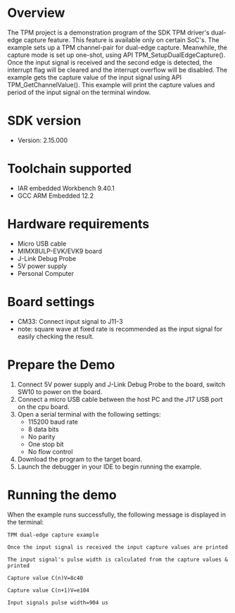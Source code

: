 Overview
========
The TPM project is a demonstration program of the SDK TPM driver's dual-edge capture feature.
This feature is available only on certain SoC's.
The example sets up a TPM channel-pair for dual-edge capture. Meanwhile, the capture mode is set up one-shot, 
using API TPM_SetupDualEdgeCapture(). Once the input signal is received and the second edge is detected,
the interrupt flag will be cleared and the interrupt overflow will be disabled.
The example gets the capture value of the input signal using API TPM_GetChannelValue().
This example will print the capture values and period of the input signal on the terminal window.

SDK version
===========
- Version: 2.15.000

Toolchain supported
===================
- IAR embedded Workbench  9.40.1
- GCC ARM Embedded  12.2

Hardware requirements
=====================
- Micro USB cable
- MIMX8ULP-EVK/EVK9 board
- J-Link Debug Probe
- 5V power supply
- Personal Computer

Board settings
==============
- CM33: Connect input signal to J11-3
- note: square wave at fixed rate is recommended as the input signal for easily checking the result. 

Prepare the Demo
================
1.  Connect 5V power supply and J-Link Debug Probe to the board, switch SW10 to power on the board.
2.  Connect a micro USB cable between the host PC and the J17 USB port on the cpu board.
3.  Open a serial terminal with the following settings:
    - 115200 baud rate
    - 8 data bits
    - No parity
    - One stop bit
    - No flow control
4.  Download the program to the target board.
5.  Launch the debugger in your IDE to begin running the example.

Running the demo
================
When the example runs successfully, the following message is displayed in the terminal:

~~~~~~~~~~~~~~~~~~~~~~~~~~~~~~~~~~~~~~~~~~~~~~~~~~~~~~~~~~~~~~~~~~~~~~~~~~~~~~
TPM dual-edge capture example

Once the input signal is received the input capture values are printed

The input signal's pulse width is calculated from the capture values & printed

Capture value C(n)V=8c40

Capture value C(n+1)V=e104

Input signals pulse width=904 us 
~~~~~~~~~~~~~~~~~~~~~~~~~~~~~~~~~~~~~~~~~~~~~~~~~~~~~~~~~~~~~~~~~~~~~~~~~~~~~~
